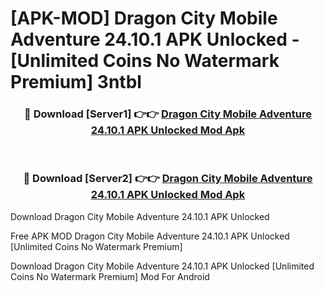 # [APK-MOD] Dragon City  Mobile Adventure 24.10.1 APK Unlocked - [Unlimited Coins No Watermark Premium] 3ntbl



<div align="center">
<h3>🔴 Download [Server1] 👉👉 <a href="https://momento.my/?title=Dragon_City__Mobile_Adventure_24.10.1_APK_Unlocked">Dragon City  Mobile Adventure 24.10.1 APK Unlocked Mod Apk</a></h3><br>

<h3>🔴 Download [Server2] 👉👉 <a href="https://momento.my/?title=Dragon_City__Mobile_Adventure_24.10.1_APK_Unlocked">Dragon City  Mobile Adventure 24.10.1 APK Unlocked Mod Apk</a></h3>
</div>



Download Dragon City  Mobile Adventure 24.10.1 APK Unlocked 

Free APK MOD Dragon City  Mobile Adventure 24.10.1 APK Unlocked [Unlimited Coins No Watermark Premium]

Download Dragon City  Mobile Adventure 24.10.1 APK Unlocked [Unlimited Coins No Watermark Premium] Mod For Android
